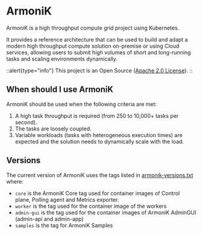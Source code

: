 # ArmoniK

ArmoniK is a high throughput compute grid project using Kubernetes.

It provides a reference architecture that can be used to build and adapt a modern high throughput compute solution on-premise or using Cloud services, allowing users to submit high volumes of short and long-running tasks and scaling environments dynamically.

::alert{type="info"}
This project is an Open Source ([Apache 2.0 License](https://github.com/aneoconsulting/ArmoniK/blob/main/LICENSE)).
::

## When should I use ArmoniK

ArmoniK should be used when the following criteria are met:

1. A high task throughput is required (from 250 to 10,000+ tasks per second).
2. The tasks are loosely coupled.
3. Variable workloads (tasks with heterogeneous execution times) are expected and the solution needs to dynamically scale with the load.

## Versions

The current version of ArmoniK uses the tags listed in [armonik-versions.txt](https://github.com/aneoconsulting/ArmoniK/blob/main/armonik-versions.txt) where:

- `core` is the ArmoniK Core tag used for container images of Control plane, Polling agent and Metrics exporter.
- `worker` is the tag used for the container image of the workers
- `admin-gui` is the tag used for the container images of ArmoniK AdminGUI (admin-api and admin-app)
- `samples` is the tag for ArmoniK Samples
